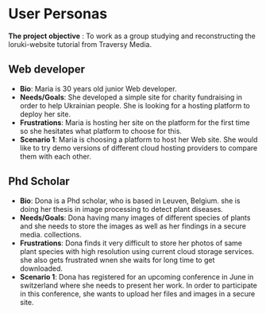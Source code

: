 # User Personas

**The project objective** : To work as a group studying and reconstructing the
loruki-website tutorial from Traversy Media.

## Web developer

- **Bio**: Maria is 30 years old junior Web developer.
- **Needs/Goals**: She developed a simple site for charity fundraising in order
  to help Ukrainian people. She is looking for a hosting platform to deploy her
  site.
- **Frustrations**: Maria is hosting her site on the platform for the first time
  so she hesitates what platform to choose for this.
- **Scenario 1**: Maria is choosing a platform to host her Web site. She would
  like to try demo versions of different cloud hosting providers to compare them
  with each other.

## Phd Scholar

- **Bio**: Dona is a Phd scholar, who is based in Leuven, Belgium. she is doing
  her thesis in image processing to detect plant diseases.
- **Needs/Goals**: Dona having many images of different species of plants and
  she needs to store the images as well as her findings in a secure media.
  collections.
- **Frustrations**: Dona finds it very difficult to store her photos of same
  plant species with high resolution using current cloud storage services. she
  also gets frustrated wnen she waits for long time to get downloaded.
- **Scenario 1**: Dona has registered for an upcoming conference in June in
  switzerland where she needs to present her work. In order to participate in
  this conference, she wants to upload her files and images in a secure site.
